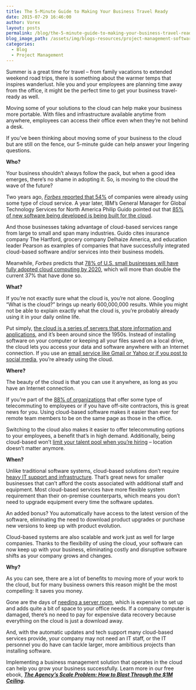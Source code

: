 ```yaml
---
title: The 5-Minute Guide to Making Your Business Travel Ready
date: 2015-07-29 16:46:00
author: Vorex
layout: posts
permalink: /blog/the-5-minute-guide-to-making-your-business-travel-ready/
blog_image_path: /assets/img/blogs-resources/project-management-software-5.jpg
categories:
  - Blog
  - Project Management
---
```



Summer is a great time for travel – from family vacations to extended weekend road trips, there is something about the warmer temps that inspires wanderlust. hile you and your employees are planning time away from the office, it might be the perfect time to get your business travel-ready as well.<!--more-->

Moving some of your solutions to the cloud can help make your business more portable. With files and infrastructure available anytime from anywhere, employees can access their office even when they’re not behind a desk.

If you’ve been thinking about moving some of your business to the cloud but are still on the fence, our 5-minute guide can help answer your lingering questions.

**Who?**

Your business shouldn’t always follow the pack, but when a good idea emerges, there’s no shame in adopting it. So, is moving to the cloud the wave of the future?

Two years ago, [*Forbes* reported that 54%](http://www.forbes.com/sites/reuvencohen/2013/04/16/the-cloud-hits-the-mainstream-more-than-half-of-u-s-businesses-now-use-cloud-computing/) of companies were already using some type of cloud service. A year later, IBM’s General Manager for Global Technology Services for North America Philip Guido pointed out that [85% of new software being developed is being built for the cloud](http://www.forbes.com/sites/ibm/2014/10/30/a-more-connected-world-how-the-cloud-is-boosting-global-travel-and-trade/).

And those businesses taking advantage of cloud-based services range from large to small and span many industries. Guido cites insurance company The Hartford, grocery company Delhaize America, and education leader Pearson as examples of companies that have successfully integrated cloud-based software and/or services into their business models.

Meanwhile, *Forbes* predicts that [78% of U.S. small businesses will have fully adopted cloud computing by 2020](http://www.forbes.com/sites/louiscolumbus/2015/05/04/roundup-of-small-medium-business-cloud-computing-forecasts-and-market-estimates-2015/), which will more than double the current 37% that have done so.

**What?**

If you’re not exactly sure what the cloud is, you’re not alone. Googling “What is the cloud?” brings up nearly 600,000,000 results. While you might not be able to explain exactly what the cloud is, you’re probably already using it in your daily online life.

Put simply, [the cloud is a series of servers that store information and applications](http://mashable.com/2013/08/26/what-is-the-cloud/), and it’s been around since the 1950s. Instead of installing software on your computer or keeping all your files saved on a local drive, the cloud lets you access your data and software anywhere with an Internet connection. If you use an [email service like Gmail or Yahoo or if you post to social media](http://www.gcflearnfree.org/what-is-the-cloud), you’re already using the cloud.

**Where?**

The beauty of the cloud is that you can use it anywhere, as long as you have an Internet connection.

If you’re part of the [88% of organizations](http://www.worldatwork.org/waw/adimLink?id=73920) that offer some type of telecommuting to employees or if you have off-site contractors, this is great news for you. Using cloud-based software makes it easier than ever for remote team members to be on the same page as those in the office.

Switching to the cloud also makes it easier to offer telecommuting options to your employees, a benefit that’s in high demand. Additionally, being cloud-based won’t [limit your talent pool when you’re hiring](http://www.entrepreneur.com/article/237960) – location doesn’t matter anymore.

**When?**

Unlike traditional software systems, cloud-based solutions don’t require [heavy IT support and infrastructure](http://www.salesforce.com/uk/socialsuccess/cloud-computing/why-move-to-cloud-10-benefits-cloud-computing.jsp). That’s great news for smaller businesses that can’t afford the costs associated with additional staff and equipment. Most cloud-based services have more flexible system requirement than their on-premise counterparts, which means you don’t need to upgrade equipment every time the software updates.

An added bonus? You automatically have access to the latest version of the software, eliminating the need to download product upgrades or purchase new versions to keep up with product evolution.

Cloud-based systems are also scalable and work just as well for large companies. Thanks to the flexibility of using the cloud, your software can now keep up with your business, eliminating costly and disruptive software shifts as your company grows and changes.

**Why?**

As you can see, there are a lot of benefits to moving more of your work to the cloud, but for many business owners this reason might be the most compelling: It saves you money.

Gone are the days of [needing a server room](http://www.salesforce.com/uk/socialsuccess/cloud-computing/why-move-to-cloud-10-benefits-cloud-computing.jsp), which is expensive to set up and adds quite a bit of space to your office needs. If a company computer is damaged, there’s no need to pay for expensive data recovery because everything on the cloud is just a download away.

And, with the automatic updates and tech support many cloud-based services provide, your company may not need an IT staff, or the IT personnel you do have can tackle larger, more ambitious projects than installing software.

Implementing a business management solution that operates in the cloud can help you grow your business successfully. Learn more in our free ebook, [***The Agency’s Scale Problem: How to Blast Through the $1M Ceiling***](http://vorex.hs-sites.com/agency-scale-ebook?__hstc=100746398.b2843db0333d5242d1d7cad84e1e93d1.1428948442272.1433544441781.1433793493875.19&amp;__hssc=100746398.13.1433793493875&amp;__hsfp=357257685)***.***